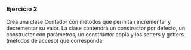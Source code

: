 ### Ejercicio 2

Crea una clase Contador con métodos que permitan incrementar y decrementar su
valor. La clase contendrá un constructor por defecto, un constructor con
parámetros, un constructor copia y los setters y getters (métodos de acceso)
que corresponda.

